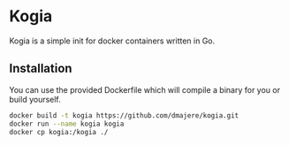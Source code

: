 # Kogia

Kogia is a simple init for docker containers written in Go.

## Installation

You can use the provided Dockerfile which will compile a binary for you or build
yourself.

```bash
docker build -t kogia https://github.com/dmajere/kogia.git
docker run --name kogia kogia
docker cp kogia:/kogia ./
```
